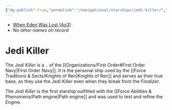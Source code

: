 ```yaml
---
{"dg-publish":true,"permalink":"/navigational/starships/jedi-killer/","tags":["starship","fonavy"],"noteIcon":"saber1"}
---
```


- [When Eden Was Lost (Ao3)](https://archiveofourown.org/works/19334440/chapters/45992584)
- *No other names on record*
# Jedi Killer
The *Jedi Killer* is a .. of the [[Organizations/First Order#First Order Navy\|First Order Navy]]. It is the personal ship used by the [[Force Traditions & Sects/Knights of Ren\|Knights of Ren]] and serves as their true base, as they use the *Jedi Killer* even when they break from the *Finalizer*. 

The *Jedi Killer* is the first starship outfitted with the [[Force Abilities & Phenomena/Path engine\|Path engine]] and was used to test and refine the Engine. 